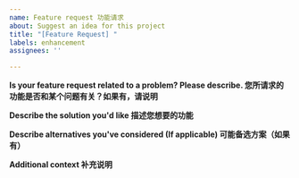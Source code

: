 ```yaml
---
name: Feature request 功能请求
about: Suggest an idea for this project
title: "[Feature Request] "
labels: enhancement
assignees: ''

---
```


**Is your feature request related to a problem? Please describe. 您所请求的功能是否和某个问题有关？如果有，请说明**


**Describe the solution you'd like 描述您想要的功能**


**Describe alternatives you've considered (If applicable) 可能备选方案（如果有）**


**Additional context 补充说明**
